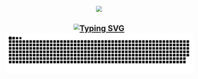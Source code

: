 <p align="center">  
<img src="https://komarev.com/ghpvc/?username=preciated">
</p>

  
<h2 align="center">
   <a href="https://git.io/typing-svg">
     <img src="https://readme-typing-svg.demolab.com?font=Smooch&size=40&pause=1000&color=F700DD&center=true&random=false&width=435&lines=Welcome+to+my+page;I+do+not+code." alt="Typing SVG" />
   </a>

<div align="center">
  <picture>
    <source media="(prefers-color-scheme: dark)" srcset="https://raw.githubusercontent.com/platane/platane/output/github-contribution-grid-snake-dark.svg">
    <source media="(prefers-color-scheme: light)" srcset="https://raw.githubusercontent.com/platane/platane/output/github-contribution-grid-snake.svg">
    <img alt="github contribution grid snake animation" src="https://raw.githubusercontent.com/platane/platane/output/github-contribution-grid-snake.svg">
  </picture>
</div>



